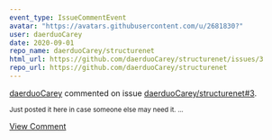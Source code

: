 ```yaml
---
event_type: IssueCommentEvent
avatar: "https://avatars.githubusercontent.com/u/2681830?"
user: daerduoCarey
date: 2020-09-01
repo_name: daerduoCarey/structurenet
html_url: https://github.com/daerduoCarey/structurenet/issues/3
repo_url: https://github.com/daerduoCarey/structurenet
---
```


<a href='https://github.com/daerduoCarey' target='_blank'>daerduoCarey</a> commented on issue <a href='https://github.com/daerduoCarey/structurenet/issues/3' target='_blank'>daerduoCarey/structurenet#3</a>.

<small>Just posted it here in case someone else may need it....</small>

<a href='https://github.com/daerduoCarey/structurenet/issues/3' target='_blank'>View Comment</a>